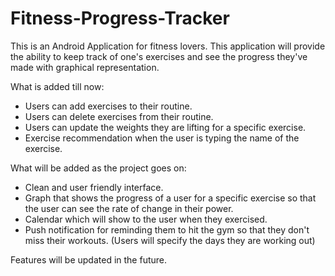 # Fitness-Progress-Tracker

This is an Android Application for fitness lovers. This application will provide the ability to keep track of one's exercises and 
see the progress they've made with graphical representation.

What is added till now:

* Users can add exercises to their routine.
* Users can delete exercises from their routine.
* Users can update the weights they are lifting for a specific exercise.
* Exercise recommendation when the user is typing the name of the exercise.

What will be added as the project goes on:

* Clean and user friendly interface.
* Graph that shows the progress of a user for a specific exercise so that the user can see the rate of change in their power.
* Calendar which will show to the user when they exercised.
* Push notification for reminding them to hit the gym so that they don't miss their workouts. (Users will specify the days they are working out)


Features will be updated in the future.
